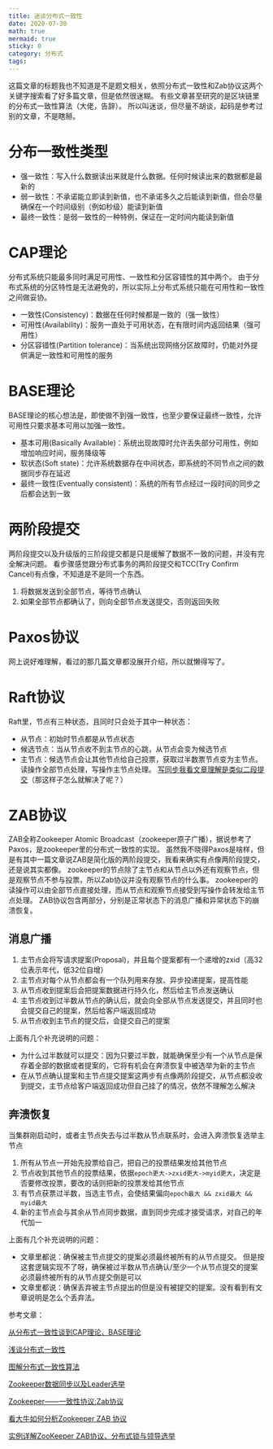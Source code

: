 ```yaml
---
title: 迷谈分布式一致性
date: 2020-07-30
math: true
mermaid: true
sticky: 0
category: 分布式
tags:
---
```


这篇文章的标题我也不知道是不是题文相关，依照分布式一致性和Zab协议这两个关键字搜索看了好多篇文章，但是依然很迷糊。
有些文章甚至研究的是区块链里的分布式一致性算法（大佬，告辞）。
所以叫迷谈，但尽量不胡谈，起码是参考过别的文章，不是瞎掰。

# 分布一致性类型
+ 强一致性：写入什么数据读出来就是什么数据。任何时候读出来的数据都是最新的
+ 弱一致性：不承诺能立即读到新值，也不承诺多久之后能读到新值，但会尽量确保在一个时间级别（例如秒级）能读到新值
+ 最终一致性：是弱一致性的一种特例，保证在一定时间内能读到新值

# CAP理论
分布式系统只能最多同时满足可用性、一致性和分区容错性的其中两个。
由于分布式系统的分区特性是无法避免的，所以实际上分布式系统只能在可用性和一致性之间做妥协。

+ 一致性(Consistency)：数据在任何时候都是一致的（强一致性）
+ 可用性(Availability)：服务一直处于可用状态，在有限时间内返回结果（强可用性）
+ 分区容错性(Partition tolerance)：当系统出现网络分区故障时，仍能对外提供满足一致性和可用性的服务

# BASE理论
BASE理论的核心想法是，即使做不到强一致性，也至少要保证最终一致性，允许可用性只要求基本可用以加强一致性。

+ 基本可用(Basically Available)：系统出现故障时允许丢失部分可用性，例如增加响应时间，服务降级等
+ 软状态(Soft state)：允许系统数据存在中间状态，即系统的不同节点之间的数据同步存在延迟
+ 最终一致性(Eventually consistent)：系统的所有节点经过一段时间的同步之后都会达到一致

# 两阶段提交
两阶段提交以及升级版的三阶段提交都是只是缓解了数据不一致的问题，并没有完全解决问题。
看步骤感觉跟分布式事务的两阶段提交和TCC(Try Confirm Cancel)有点像，不知道是不是同一个东西。

1. 将数据发送到全部节点，等待节点确认
2. 如果全部节点都确认了，则向全部节点发送提交，否则返回失败

# Paxos协议
网上说好难理解，看过的那几篇文章都没展开介绍，所以就懒得写了。

# Raft协议
Raft里，节点有三种状态，且同时只会处于其中一种状态：

+ 从节点：初始时节点都是从节点状态
+ 候选节点：当从节点收不到主节点的心跳，从节点会变为候选节点
+ 主节点：候选节点会让其他节点给自己投票，获取过半数票节点变为主节点。
  读操作全部节点处理，写操作主节点处理。
  [写同步我看文章理解是类似二段提交](https://zhuanlan.51cto.com/art/201910/604122.htm)（那这样子怎么就解决了呢？）

# ZAB协议
ZAB全称Zookeeper Atomic Broadcast（zookeeper原子广播），据说参考了Paxos，是zookeeper里的分布式一致性的实现。
虽然我不晓得Paxos是啥样，但是有其中一篇文章说ZAB是简化版的两阶段提交，我看来确实有点像两阶段提交，还是说其实都像。
zookeeper的节点除了主节点和从节点以外还有观察节点，但是观察节点不参与投票，所以Zab协议并没有观察节点的什么事。
zookeeper的读操作可以由全部节点直接处理，而从节点和观察节点接受到写操作会转发给主节点处理。
ZAB协议包含两部分，分别是正常状态下的消息广播和异常状态下的崩溃恢复。

## 消息广播
1. 主节点会将写请求提案(Proposal)，并且每个提案都有一个递增的zxid（高32位表示年代，低32位自增）
2. 主节点对每个从节点都会有一个队列用来存放、异步投递提案，提高性能
3. 从节点收到提案后会把提案数据进行持久化，然后给主节点发送确认
4. 主节点收到过半数从节点的确认后，就会向全部从节点发送提交，并且同时也会提交自己的提案，然后给客户端返回成功
5. 从节点收到主节点的提交后，会提交自己的提案

上面有几个补充说明的问题：

+ 为什么过半数就可以提交：因为只要过半数，就能确保至少有一个从节点是保存着全部的数据或者提案的，它将有机会在奔溃恢复中被选举为新的主节点
+ 在从节点确认提案和主节点提交提案这两步有点像两阶段提交，从节点都没收到提交，主节点给客户端返回成功但自己挂了的情况，依然不理解怎么解决

## 奔溃恢复
当集群刚启动时，或者主节点失去与过半数从节点联系时，会进入奔溃恢复选举主节点

1. 所有从节点一开始先投票给自己，把自己的投票结果发给其他节点
2. 节点收到其他节点的投票结果，依据`epoch更大->zxid更大->myid更大`，决定是否要修改投票，要改的话则把新的投票发给其他节点
3. 有节点获票过半数，当选主节点，会使结果偏向`epoch最大 && zxid最大 && myid最大`
4. 新的主节点会与其余从节点同步数据，直到同步完成才接受请求，对自己的年代加一

上面有几个补充说明的问题：

+ 文章里都说：确保被主节点提交的提案必须最终被所有的从节点提交。
  但是按这套逻辑实现不了呀，确保被过半数从节点确认/至少一个从节点提交的提案必须最终被所有的从节点提交倒是可以
+ 文章里都说：确保丢弃被主节点提出的但是没有被提交的提案。没有看到有文章说明是怎么个丢弃法。

参考文章：

[从分布式一致性谈到CAP理论、BASE理论](https://www.cnblogs.com/xrq730/p/4944768.html)

[浅谈分布式一致性](http://airekans.github.io/cloud-computing/2016/10/26/intro-to-distributed-consensus)

[图解分布式一致性算法](https://zhuanlan.51cto.com/art/201910/604122.htm)

[Zookeeper数据同步以及Leader选举](http://javavipblog.com/2020/01/20/zookeeper/Zookeeper%E6%95%B0%E6%8D%AE%E5%90%8C%E6%AD%A5%E6%B5%81%E7%A8%8B/)

[Zookeeper——一致性协议:Zab协议](https://www.jianshu.com/p/2bceacd60b8a)

[看大牛如何分析Zookeeper ZAB 协议](https://juejin.im/post/5b924b0de51d450e9a2de615)

[实例详解ZooKeeper ZAB协议、分布式锁与领导选举](https://dbaplus.cn/news-141-1875-1.html)